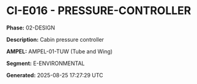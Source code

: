 # CI-E016 - PRESSURE-CONTROLLER

**Phase:** 02-DESIGN

**Description:** Cabin pressure controller

**AMPEL:** AMPEL-01-TUW (Tube and Wing)

**Segment:** E-ENVIRONMENTAL

**Generated:** 2025-08-25 17:27:29 UTC
